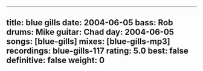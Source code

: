 
---
title: blue gills
date: 2004-06-05
bass:	Rob
drums:	Mike
guitar:	Chad
day: 2004-06-05
songs: [blue-gills]
mixes: [blue-gills-mp3]
recordings: blue-gills-117
rating: 5.0
best: false
definitive: false
weight: 0
---
